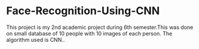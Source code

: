 # Face-Recognition-Using-CNN
This project is my 2nd academic project during 6th semester.This was done on small database of 10 people with 10 images of each person. The algorithm used is CNN..

